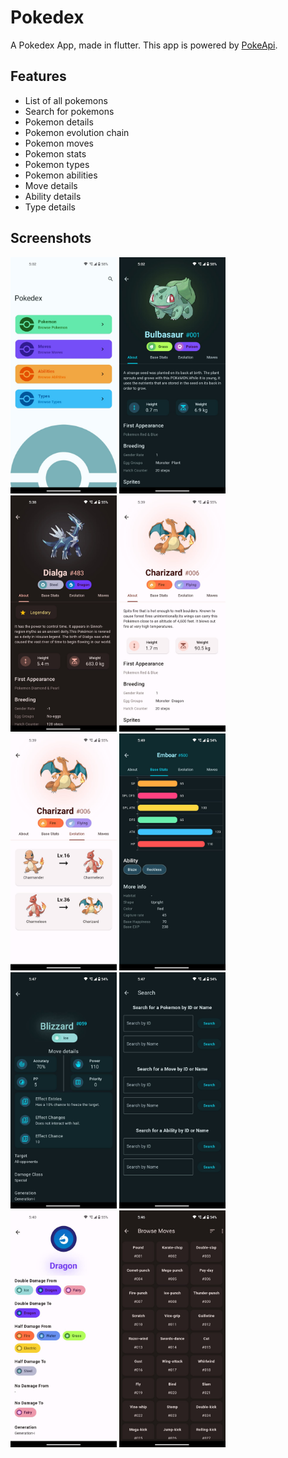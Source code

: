 # Pokedex

A Pokedex App, made in flutter. This app is powered by [PokeApi](https://pokeapi.co/).

## Features
-  List of all pokemons
-  Search for pokemons
-  Pokemon details
-  Pokemon evolution chain
-  Pokemon moves
-  Pokemon stats
-  Pokemon types
-  Pokemon abilities
-  Move details
-  Ability details
-  Type details

## Screenshots

<img src="screenshots/1.jpg" width = 170 alt = "Screenshot 1"> <img src="screenshots/2.jpg" width = 170 alt = "Screenshot 2"> <img src="screenshots/3.jpg" width = 170 alt = "Screenshot 3"> <img src="screenshots/4.jpg" width = 170 alt = "Screenshot 4"> <img src="screenshots/5.jpg" width = 170 alt = "Screenshot 5"> <img src="screenshots/6.jpg" width = 170 alt = "Screenshot 6"> <img src="screenshots/7.jpg" width = 170 alt = "Screenshot 7"> <img src="screenshots/8.jpg" width = 170 alt = "Screenshot 8"> <img src="screenshots/9.jpg" width = 170 alt = "Screenshot 9"> <img src="screenshots/10.jpg" width = 170 alt = "Screenshot 10"> 


